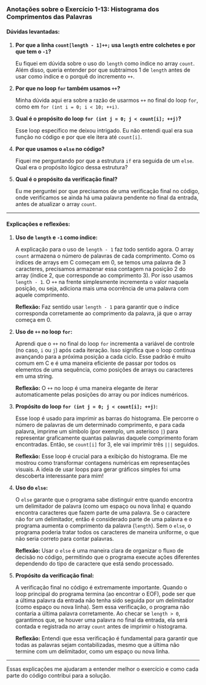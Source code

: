 ### Anotações sobre o Exercício 1-13: Histograma dos Comprimentos das Palavras

#### Dúvidas levantadas:

1. **Por que a linha `count[length - 1]++;` usa `length` entre colchetes e por que tem o `-1`?**
   
   Eu fiquei em dúvida sobre o uso do `length` como índice no array `count`. Além disso, queria entender por que subtraímos 1 de `length` antes de usar como índice e o porquê do incremento `++`.

2. **Por que no loop `for` também usamos `++`?**
   
   Minha dúvida aqui era sobre a razão de usarmos `++` no final do loop `for`, como em `for (int i = 0; i < 10; ++i)`.

3. **Qual é o propósito do loop `for (int j = 0; j < count[i]; ++j)`?**
   
   Esse loop específico me deixou intrigado. Eu não entendi qual era sua função no código e por que ele itera até `count[i]`.

4. **Por que usamos o `else` no código?**
   
   Fiquei me perguntando por que a estrutura `if` era seguida de um `else`. Qual era o propósito lógico dessa estrutura?

5. **Qual é o propósito da verificação final?**
   
   Eu me perguntei por que precisamos de uma verificação final no código, onde verificamos se ainda há uma palavra pendente no final da entrada, antes de atualizar o array `count`.

---

#### Explicações e reflexões:

1. **Uso de `length` e `-1` como índice:**
   
   A explicação para o uso de `length - 1` faz todo sentido agora. O array `count` armazena o número de palavras de cada comprimento. Como os índices de arrays em C começam em 0, se temos uma palavra de 3 caracteres, precisamos armazenar essa contagem na posição 2 do array (índice 2, que corresponde ao comprimento 3). Por isso usamos `length - 1`. O `++` na frente simplesmente incrementa o valor naquela posição, ou seja, adiciona mais uma ocorrência de uma palavra com aquele comprimento.

   **Reflexão:** Faz sentido usar `length - 1` para garantir que o índice corresponda corretamente ao comprimento da palavra, já que o array começa em 0.

2. **Uso de `++` no loop `for`:**
   
   Aprendi que o `++` no final do loop `for` incrementa a variável de controle (no caso, `i` ou `j`) após cada iteração. Isso significa que o loop continua avançando para a próxima posição a cada ciclo. Esse padrão é muito comum em C e é uma maneira eficiente de passar por todos os elementos de uma sequência, como posições de arrays ou caracteres em uma string.

   **Reflexão:** O `++` no loop é uma maneira elegante de iterar automaticamente pelas posições do array ou por índices numéricos.

3. **Propósito do loop `for (int j = 0; j < count[i]; ++j)`:**
   
   Esse loop é usado para imprimir as barras do histograma. Ele percorre o número de palavras de um determinado comprimento, e para cada palavra, imprime um símbolo (por exemplo, um asterisco `|`) para representar graficamente quantas palavras daquele comprimento foram encontradas. Então, se `count[i]` for 3, ele vai imprimir três `|||` seguidos.

   **Reflexão:** Esse loop é crucial para a exibição do histograma. Ele me mostrou como transformar contagens numéricas em representações visuais. A ideia de usar loops para gerar gráficos simples foi uma descoberta interessante para mim!

4. **Uso do `else`:**
   
   O `else` garante que o programa sabe distinguir entre quando encontra um delimitador de palavra (como um espaço ou nova linha) e quando encontra caracteres que fazem parte de uma palavra. Se o caractere não for um delimitador, então é considerado parte de uma palavra e o programa aumenta o comprimento da palavra (`length`). Sem o `else`, o programa poderia tratar todos os caracteres de maneira uniforme, o que não seria correto para contar palavras.

   **Reflexão:** Usar o `else` é uma maneira clara de organizar o fluxo de decisão no código, permitindo que o programa execute ações diferentes dependendo do tipo de caractere que está sendo processado.

5. **Propósito da verificação final:**
   
   A verificação final no código é extremamente importante. Quando o loop principal do programa termina (ao encontrar o EOF), pode ser que a última palavra da entrada não tenha sido seguida por um delimitador (como espaço ou nova linha). Sem essa verificação, o programa não contaria a última palavra corretamente. Ao checar se `length > 0`, garantimos que, se houver uma palavra no final da entrada, ela será contada e registrada no array `count` antes de imprimir o histograma.

   **Reflexão:** Entendi que essa verificação é fundamental para garantir que todas as palavras sejam contabilizadas, mesmo que a última não termine com um delimitador, como um espaço ou nova linha.

---

Essas explicações me ajudaram a entender melhor o exercício e como cada parte do código contribui para a solução.
